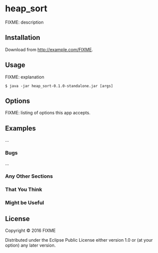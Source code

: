 # heap_sort

FIXME: description

## Installation

Download from http://example.com/FIXME.

## Usage

FIXME: explanation

    $ java -jar heap_sort-0.1.0-standalone.jar [args]

## Options

FIXME: listing of options this app accepts.

## Examples

...

### Bugs

...

### Any Other Sections
### That You Think
### Might be Useful

## License

Copyright © 2016 FIXME

Distributed under the Eclipse Public License either version 1.0 or (at
your option) any later version.
